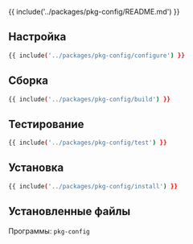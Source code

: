 {{ include('../packages/pkg-config/README.md') }}

## Настройка

```bash 
{{ include('../packages/pkg-config/configure') }}
```

## Сборка

```bash 
{{ include('../packages/pkg-config/build') }}
```

## Тестирование

```bash 
{{ include('../packages/pkg-config/test') }}
```

## Установка

```bash 
{{ include('../packages/pkg-config/install') }}
```

## Установленные файлы

Программы: `pkg-config`


